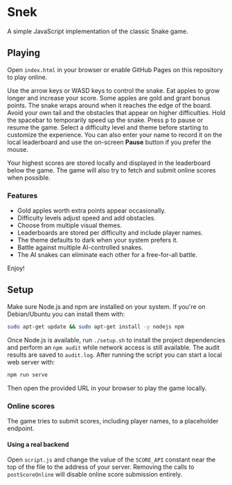 # Snek

A simple JavaScript implementation of the classic Snake game.

## Playing

Open `index.html` in your browser or enable GitHub Pages on this repository to play online.

Use the arrow keys or WASD keys to control the snake. Eat apples to grow longer and increase your score. Some apples are gold and grant bonus points. The snake wraps around when it reaches the edge of the board. Avoid your own tail and the obstacles that appear on higher difficulties.
Hold the spacebar to temporarily speed up the snake. Press <kbd>p</kbd> to pause or resume the game. Select a difficulty level and theme before starting to customize the experience.
You can also enter your name to record it on the local leaderboard and use the on-screen **Pause** button if you prefer the mouse.

Your highest scores are stored locally and displayed in the leaderboard below the game. The game will also try to fetch and submit online scores when possible.

### Features

- Gold apples worth extra points appear occasionally.
- Difficulty levels adjust speed and add obstacles.
- Choose from multiple visual themes.
- Leaderboards are stored per difficulty and include player names.
- The theme defaults to dark when your system prefers it.
- Battle against multiple AI-controlled snakes.
- The AI snakes can eliminate each other for a free-for-all battle.

Enjoy!

## Setup

Make sure Node.js and npm are installed on your system. If you're on
Debian/Ubuntu you can install them with:

```bash
sudo apt-get update && sudo apt-get install -y nodejs npm
```

Once Node.js is available, run `./setup.sh` to install the project
dependencies and perform an `npm audit` while network access is still
available. The audit results are saved to `audit.log`. After running the
script you can start a local web server with:

```bash
npm run serve
```

Then open the provided URL in your browser to play the game locally.

### Online scores

The game tries to submit scores, including player names, to a placeholder
endpoint.

#### Using a real backend

Open `script.js` and change the value of the `SCORE_API` constant near the top of
the file to the address of your server. Removing the calls to `postScoreOnline`
will disable online score submission entirely.
